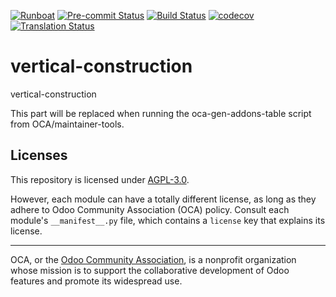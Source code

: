 
[![Runboat](https://img.shields.io/badge/runboat-Try%20me-875A7B.png)](https://runboat.odoo-community.org/builds?repo=OCA/vertical-construction&target_branch=18.0)
[![Pre-commit Status](https://github.com/OCA/vertical-construction/actions/workflows/pre-commit.yml/badge.svg?branch=18.0)](https://github.com/OCA/vertical-construction/actions/workflows/pre-commit.yml?query=branch%3A18.0)
[![Build Status](https://github.com/OCA/vertical-construction/actions/workflows/test.yml/badge.svg?branch=18.0)](https://github.com/OCA/vertical-construction/actions/workflows/test.yml?query=branch%3A18.0)
[![codecov](https://codecov.io/gh/OCA/vertical-construction/branch/18.0/graph/badge.svg)](https://codecov.io/gh/OCA/vertical-construction)
[![Translation Status](https://translation.odoo-community.org/widgets/vertical-construction-18-0/-/svg-badge.svg)](https://translation.odoo-community.org/engage/vertical-construction-18-0/?utm_source=widget)

<!-- /!\ do not modify above this line -->

# vertical-construction

vertical-construction

<!-- /!\ do not modify below this line -->

<!-- prettier-ignore-start -->

[//]: # (addons)

This part will be replaced when running the oca-gen-addons-table script from OCA/maintainer-tools.

[//]: # (end addons)

<!-- prettier-ignore-end -->

## Licenses

This repository is licensed under [AGPL-3.0](LICENSE).

However, each module can have a totally different license, as long as they adhere to Odoo Community Association (OCA)
policy. Consult each module's `__manifest__.py` file, which contains a `license` key
that explains its license.

----
OCA, or the [Odoo Community Association](http://odoo-community.org/), is a nonprofit
organization whose mission is to support the collaborative development of Odoo features
and promote its widespread use.
